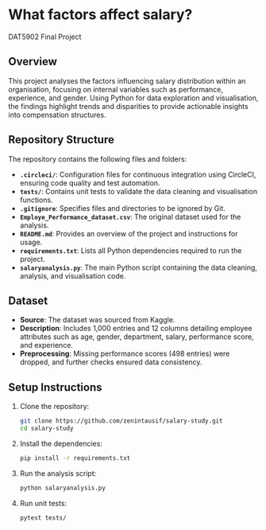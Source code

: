 # What factors affect salary?
DAT5902 Final Project

## **Overview**
This project analyses the factors influencing salary distribution within an organisation, focusing on internal variables such as performance, experience, and gender. Using Python for data exploration and visualisation, the findings highlight trends and disparities to provide actionable insights into compensation structures.

## **Repository Structure**
The repository contains the following files and folders:

- **`.circleci/`**: Configuration files for continuous integration using CircleCI, ensuring code quality and test automation.  
- **`tests/`**: Contains unit tests to validate the data cleaning and visualisation functions.  
- **`.gitignore`**: Specifies files and directories to be ignored by Git.  
- **`Employe_Performance_dataset.csv`**: The original dataset used for the analysis.  
- **`README.md`**: Provides an overview of the project and instructions for usage.  
- **`requirements.txt`**: Lists all Python dependencies required to run the project.  
- **`salaryanalysis.py`**: The main Python script containing the data cleaning, analysis, and visualisation code.

## **Dataset**
- **Source**: The dataset was sourced from Kaggle.  
- **Description**: Includes 1,000 entries and 12 columns detailing employee attributes such as age, gender, department, salary, performance score, and experience.  
- **Preprocessing**: Missing performance scores (498 entries) were dropped, and further checks ensured data consistency.

## **Setup Instructions**
1. Clone the repository:  
   ```bash
   git clone https://github.com/zenintausif/salary-study.git
   cd salary-study
   ```

2. Install the dependencies:  
   ```bash
   pip install -r requirements.txt
   ```

3. Run the analysis script:  
   ```bash
   python salaryanalysis.py
   ```

4. Run unit tests:  
   ```bash
   pytest tests/
   ```
